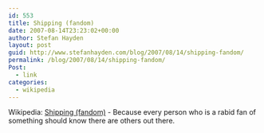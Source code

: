 ```yaml
---
id: 553
title: Shipping (fandom)
date: 2007-08-14T23:23:02+00:00
author: Stefan Hayden
layout: post
guid: http://www.stefanhayden.com/blog/2007/08/14/shipping-fandom/
permalink: /blog/2007/08/14/shipping-fandom/
Post:
  - link
categories:
  - wikipedia
---
```

Wikipedia: <a href="http://en.wikipedia.org/wiki/Shipping_%28fandom%29">Shipping (fandom)</a> - Because every person who is a rabid fan of something should know there are others out there.